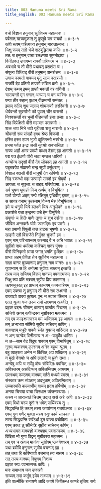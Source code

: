 ```yaml
---
title: 003 Hanuma meets Sri Rama
title_english: 003 Hanuma meets Sri Rama

---
```

वचो विज्ञाय हनुमान् सुग्रीवस्य महात्मनः ।  
पर्वतात् ऋष्यमूकात् तु पुप्लुवे यत्र राघवौ ॥ ४-३-१  
कपि रूपम् परित्यज्य हनुमान् मारुतात्मजः ।  
भिक्षु रूपम् ततो भेजे शठबुद्धितया कपिः ॥ ४-३-२  
ततः च हनुमान् वाचा श्लक्ष्णया सुमनोज्ञया ।  
विनीतवत् उपागम्य राघवौ प्रणिपत्य च ॥ ४-३-३  
अबभाषे च तौ वीरौ यथावत् प्रशशंस च ।  
संपूज्य विधिवद् वीरौ हनुमान् वानरोत्तमः ॥ ४-३-४  
उवाच कामतो वाक्यम् मृदु सत्य पराक्रमौ ।  
राजर्षि देव प्रतिमौ तापसौ संशित व्रतौ ॥ ४-३-५  
देशम् कथम् इमम् प्राप्तौ भवन्तौ वर वर्णिनौ ।  
त्रासयन्तौ मृग गणान् अन्याम् च वन चारिणः ॥ ४-३-६  
पम्पा तीर रुहान् वृक्षान् वीक्षमाणौ समंततः ।  
इमाम् नदीम् शुभ जलाम् शोभयन्तौ तरस्विनौ ॥ ४-३-७  
धैर्यवन्तौ सुवर्णाभौ कौ युवाम् चीर वाससौ ।  
निःश्वसन्तौ वर भुजौ पीडयन्तौ इमाः प्रजाः ॥ ४-३-८  
सिंह विप्रेक्षितौ वीरौ महाबल पराक्रमौ ।  
शक्र चाप निभे चापे गृहीत्वा शत्रु नाशनौ ॥ ४-३-९  
श्रीमन्तौ रूप संपन्नौ वृषभ श्रेष्ठ विक्रमौ ।  
हस्ति हस्त उपम भुजौ द्युतिमन्तौ नरर्षभौ ॥ ४-३- १०  
प्रभया पर्वत इन्द्रः असौ युवयोः अवभासितः ।  
राज्य अर्हौ अमर प्रख्यौ कथम् देशम् इह आगतौ ॥ ४-३-११  
पद्म पत्र ईक्षणौ वीरौ जटा मण्डल धारिणौ ।  
अन्योन्य सदृशौ वीरौ देव लोकात् इह आगतौ ॥ ४-३-१२  
यदृच्छयेव संप्राप्तौ चन्द्र सूर्यौ वसुंधराम् ।  
विशाल वक्षसौ वीरौ मानुषौ देव रूपिणौ ॥ ४-३-१३  
सिंह स्कन्धौ महा उत्साहौ समदौ इव गोवृषौ ।  
आयताः च सुवृत्ताः च बाहवः परिघोपमाः ॥ ४-३-१४  
सर्व भूषण भूषार्हाः किम् अर्थम् न विभूषिताः ।  
उभौ योग्यौ अहम् मन्ये रक्षितुम् पृथिवीम् इमाम् ॥ ४-३-१५  
स सागर वनाम् कृत्स्नाम् विन्ध्य मेरु विभूषिताम् ।  
इमे च धनुषी चित्रे श्लक्ष्णे चित्र अनुलेपने ॥ ४-३-१६  
प्रकाशेते यथा इन्द्रस्य वज्रे हेम विभूषिते ।  
संपूर्णाः च शितैः बाणैः तूणाः च शुभ दर्शनाः ॥ ४-३-१७  
जीवित अन्तकरैः घोरैः ज्वलद्भिः इव पन्नगैः ।  
महा प्रमाणौ विपुलौ तप्त हाटक भूषणौ ॥ ४-३-१८  
खड्गौ एतौ विराजेते निर्मुक्त भुजगौ इव ।  
एवम् माम् परिभाषन्तम् कस्माद् वै न अभि भाषतः ॥ ४-३-१९  
सुग्रीवो नाम धर्मात्मा कश्चित् वानर पुंगवः ।  
वीरो विनिकृतो भ्रात्रा जगत् भ्रमति दुःखितः ॥ ४-३-२०  
प्राप्तः अहम् प्रेषितः तेन सुग्रीवेण महात्मना ।  
राज्ञा वानर मुख्यानाम् हनुमान् नाम वानरः ॥ ४-३-२१  
युवाभ्याम् स हि धर्मात्मा सुग्रीवः सख्यम् इच्छति ।  
तस्य माम् सचिवम् वित्तम् वानरम् पवनात्मजम् ॥ ४-३-२२  
भिक्षु रूप प्रति च्छन्नम् सुग्रीव प्रिय कारणात् ।  
ऋश्यमूकात् इह प्राप्तम् कामगम् कामचारिणम् ॥ ४-३-२३  
एवम् उक्त्वा तु हनुमाम् तौ वीरौ राम लक्ष्मणौ ।  
वाक्यज्ञो वाक्य कुशलः पुनः न उवाच किंचन ॥ ४-३-२४  
एतत् श्रुत्वा वचः तस्य रामो लक्ष्मणम् अब्रवीत् ।  
प्रहृष्ट वदनः श्रीमान् भ्रातरम् पार्श्वतः स्थितम् ॥ ४-३-२५  
सचिवो अयम् कपीन्द्रस्य सुग्रीवस्य महात्मनः ।  
तम् एव काङ्क्षमाणस्य मम अन्तिकम् इह आगतः ॥ ४-३-२६  
तम् अभ्यभाष सौमित्रे सुग्रीव सचिवम् कपिम् ।  
वाक्यज्ञम् मधुरैः वाक्यैः स्नेह युक्तम् अरिन्दम ॥ ४-३-२७  
न अन् ऋग्वेद विनीतस्य न अ\-\-यजुर्वेद धारिणः ।  
न अ\-\-साम वेद विदुषः शक्यम् एवम् विभाषितुम् ॥ ४-३-२८  
नूनम् व्यकरणम् कृत्स्नम् अनेन बहुधा श्रुतम् ।  
बहु व्याहरता अनेन न किंचित् अप शब्दितम् ॥ ४-३-२९  
न मुखे नेत्रयोः च अपि ललाटे च भ्रुवोः तथा ।  
अन्येषु अपि च सर्वेषु दोषः संविदितः क्वचित् ॥ ४-३-३०  
अविस्तरम् असंदिग्धम् अविलम्बितम् अव्यथम् ।  
उरःस्थम् कण्ठगम् वाक्यम् वर्तते मध्यमे स्वरम् ॥ ४-३-३१  
संस्कार क्रम संपन्नाम् अद्भुताम् अविलम्बिताम् ।  
उच्चारयति कल्याणीम् वाचम् हृदय हर्षिणीम् ॥ ४-३-३२  
अनया चित्रया वाचा त्रिस्थान व्यंजनस्थयाः ।  
कस्य न आराध्यते चित्तम् उद्यत् असे अरेः अपि ॥ ४-३-३३  
एवम् विधो यस्य दूतो न भवेत् पार्थिवस्य तु ।  
सिद्ध्यन्ति हि कथम् तस्य कार्याणाम् गतयोऽनघ ॥ ४-३-३४  
एवम् गुण गणैर् युक्ता यस्य स्युः कार्य साधकाः ।  
तस्य सिद्ध्यन्ति सर्वेऽर्था दूत वाक्य प्रचोदिताः ॥ ४-३-३५  
एवम् उक्तः तु सौमित्रिः सुग्रीव सचिवम् कपिम् ।  
अभ्यभाषत वाक्यज्ञो वाक्यज्ञम् पवनात्मजम् ॥ ४-३-३६  
विदिता नौ गुणा विद्वन् सुग्रीवस्य महात्मनः ।  
तम् एव च अवाम् मार्गावः सुग्रीवम् प्लवगेश्वरम् ॥ ४-३-३७  
यथा ब्रवीषि हनुमान् सुग्रीव वचनाद् इह ।  
तत् तथा हि करिष्यावो वचनात् तव सत्तम ॥ ४-३-३८  
तत् तस्य वाक्यम् निपुणम् निशम्य  
प्रहृष्ट रूपः पवनात्मजः कपिः ।  
मनः समाधाय जय उपपत्तौ  
सख्यम् तदा कर्तुम् इयेष ताभ्याम् ॥ ४-३-३९  
इति वाल्मीकि रामायणे आदि काव्ये किष्किन्ध काण्डे तृतियः सर्गः